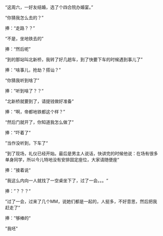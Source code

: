 “这周六，一好友结婚，选了个四合院办婚宴。”

“你猜我怎么去的？”

捧：“走路？？”

“不是，坐地铁去的”

捧：“然后呢”

“到的那站叫北新桥，我转了好几趟车，到了快要下车的时候遇到事儿了”

捧：“啥事儿，抢劫？搭讪？”

“你猜我听到啥了”

捧：”听到啥了？？“

”北新桥就要到了，请提钱做好准备“

捧：“啊，帝都地铁都这个样？”

“然后门就开了，你知道我怎么做了”

捧：”吓着了“

”当作没听到，下车了“

”到了现场，礼仪已经开始。最后是男主人说话，快讲完的时候他说：在场有很多单身同学，所以今儿特地没有安排固定座位，大家请随便座“

捧：”接着说“

”我这么内向一人就找了一空桌坐下了，过了一会。。。“

捧：”？？？“

”过了一会，过来了几个MM，说她们都是一起的，人挺多，不好意思，然后把我赶走了“

捧：”够棒的“

"我呸"
